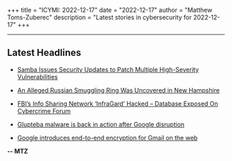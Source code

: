 +++
title = "ICYMI: 2022-12-17"
date = "2022-12-17"
author = "Matthew Toms-Zuberec"
description = "Latest stories in cybersecurity for 2022-12-17"
+++

---------------------------------------------------------------------------
## Latest Headlines
- [Samba Issues Security Updates to Patch Multiple High-Severity Vulnerabilities](https://thehackernews.com/2022/12/samba-issues-security-updates-to-patch.html)

- [An Alleged Russian Smuggling Ring Was Uncovered in New Hampshire](https://www.wired.com/story/russian-smuggling-ring-new-hampshire-security-roundup/)

- [FBI’s Info Sharing Network ‘InfraGard’ Hacked – Database Exposed On Cybercrime Forum](https://cybersecuritynews.com/fbis-info-sharing-network/)

- [Glupteba malware is back in action after Google disruption](https://www.bleepingcomputer.com/news/security/glupteba-malware-is-back-in-action-after-google-disruption/)

- [Google introduces end-to-end encryption for Gmail on the web](https://www.bleepingcomputer.com/news/security/google-introduces-end-to-end-encryption-for-gmail-on-the-web/)

**-- MTZ**